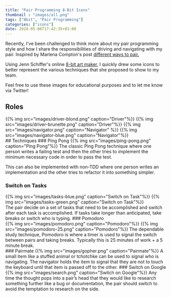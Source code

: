 ```yaml
---
title: "Pair Programming 8-Bit Icons"
thumbnail : "images/all.png"
tags: ["8bit", "Pair Programming"]
categories: ["icons"]
date: 2018-05-06T17:42:35+01:00
---
```


Recently, I've been challenged to think more about my pair programming style
and how I share the responsibilities of driving and navigating with my pair.
Inspired by Marlena Compton's post <a href="https://medium.com/@marlenac/pair-programming-taking-turns-with-your-pair-32fc344d62b9">different ways to pair.</a>

Using Jenn Schiffer's online <a href="https://make8bitart.com/">8-bit art maker</a>,
I quickly drew some icons to better represent the various techniques that she proposed to show to my team.

Feel free to use these images for educational purposes and to let me know via Twitter!


## Roles
<div class="flex-class">
{{% img src="images/driver-blond.png" caption="Driver"%}}
{{% img src="images/driver-brunette.png" caption="Driver"%}}
{{% img src="images/navigator.png" caption="Navigator" %}}
{{% img src="images/navigator-blue.png" caption="Navigator"%}}
</div>
## Techniques
### Ping Pong
{{% img src="images/ping-pong.png" caption="Ping Pong"%}}
The classic Ping Pong technique where one person writes a failing test
and then the other tries to implement the minimum necessary code in order to pass the test.

This can also be implemented with non-TDD where one person writes an implementation
and the other tries to refactor it into something simpler.
### Switch on Tasks
<div class="flex-class">
{{% img src="images/tasks-blue.png" caption="Switch on Task"%}}
{{% img src="images/tasks-green.png" caption="Switch on Task"%}}
</div>
The pair decide on a set of tasks that need to be accomplished and switch after
each task is accomplished. If tasks take longer than anticipated, take breaks or switch who is typing.
### Pomodoro
<div class="flex-class">
{{% img src="images/pomodoro.png" caption="Pomodoro"%}}
{{% img src="images/pomodoro-25.png" caption="Pomodoro"%}}
The dependable study technique, Pomodoro is where a timer is used to signal the
switch between pairs and taking breaks. Typically this is 25 minutes of work + a 5 minute break.
</div>
### Pairmate
{{% img src="images/gopher.png" caption="Pairmate"%}}
A small item like a stuffed animal or tchotchke can be used to signal
who is navigating. The navigator holds the item to signal that they are not to touch
the keyboard until that item is passed off to the other.
### Switch on Google
{{% img src="images/search.png" caption="Switch on Google"%}}
Any time the thought pops into a pair’s head that they would like to research
something further like a bug or documentation, the pair should switch to avoid
the temptation to research on the side.

